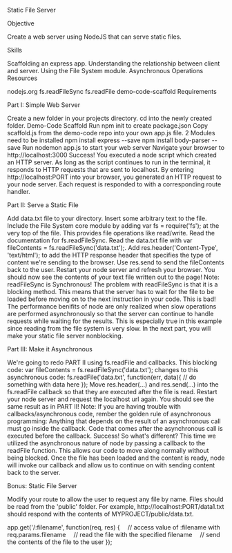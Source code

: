 Static File Server

Objective

Create a web server using NodeJS that can serve static files.

Skills

Scaffolding an express app.
Understanding the relationship between client and server.
Using the File System module.
Asynchronous Operations
Resources

nodejs.org
fs.readFileSync
fs.readFile
demo-code-scaffold
Requirements

Part I: Simple Web Server

Create a new folder in your projects directory.
cd into the newly created folder.
Demo-Code Scaffold
Run npm init to create package.json
Copy scaffold.js from the demo-code repo into your own app.js file.
2 Modules need to be installed
npm install express --save
npm install body-parser --save
Run nodemon app.js to start your web server
Navigate your browser to http://localhost:3000
Success! You executed a node script which created an HTTP server. As long as the script continues to run in the terminal, it responds to HTTP requests that are sent to localhost. By entering http://localhost:PORT into your browser, you generated an HTTP request to your node server. Each request is responded to with a corresponding route handler.

Part II: Serve a Static File

Add data.txt file to your directory. Insert some arbitrary text to the file.
Include the File System core module by adding var fs = require('fs'); at the very top of the file. This provides file operations like read/write.
Read the documentation for fs.readFileSync. Read the data.txt file with var fileContents = fs.readFileSync('data.txt');.
Add res.header('Content-Type', 'text/html'); to add the HTTP response header that specifies the type of content we're sending to the browser.
Use res.send to send the fileContents back to the user.
Restart your node server and refresh your browser. You should now see the contents of your text file written out to the page!
Note: readFileSync is Synchronous! The problem with readFileSync is that it is a blocking method. This means that the server has to wait for the file to be loaded before moving on to the next instruction in your code. This is bad! The performance benifits of node are only realized when slow operations are performed asynchronously so that the server can continue to handle requests while waiting for the results. This is especially true in this example since reading from the file system is very slow. In the next part, you will make your static file server nonblocking.

Part III: Make it Asynchronous

We're going to redo PART II using fs.readFile and callbacks. This blocking code: var fileContents = fs.readFileSync('data.txt'); changes to this asynchronous code: fs.readFile('data.txt', function(err, data){ // do something with data here });
Move res.header(...) and res.send(...) into the fs.readFile callback so that they are executed after the file is read.
Restart your node server and request the localhost url again. You should see the same result as in PART II! Note: If you are having trouble with callbacks/asynchronous code, rember the golden rule of asynchronous programming: Anything that depends on the result of an asynchronous call must go inside the callback. Code that comes after the asynchronous call is executed before the callback.
Success! So what's different? This time we utilized the asynchronous nature of node by passing a callback to the readFile function. This allows our code to move along normally without being blocked. Once the file has been loaded and the content is ready, node will invoke our callback and allow us to continue on with sending content back to the server.

Bonus: Static File Server

Modify your route to allow the user to request any file by name. Files should be read from the 'public' folder. For example, http://localhost:PORT/data1.txt should respond with the contents of MYPROJECT/public/data.txt.


app.get('/:filename', function(req, res) {
     // access value of :filename with req.params.filename
     // read the file with the specified filename
     // send the contents of the file to the user
});
